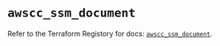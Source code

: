 # `awscc_ssm_document`

Refer to the Terraform Registory for docs: [`awscc_ssm_document`](https://registry.terraform.io/providers/hashicorp/awscc/0.70.0/docs/resources/ssm_document).
